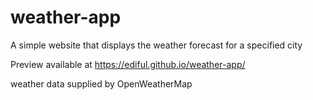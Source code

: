 # weather-app
A simple website that displays the weather forecast for a specified city

Preview available at https://ediful.github.io/weather-app/

weather data supplied by OpenWeatherMap

